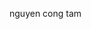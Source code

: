 <!DOCTYPE html>
<html>
<head>
	<title></title>
</head>
<body>
<p>nguyen cong tam</p>
</body>
</html>